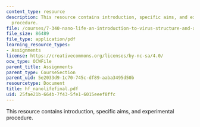 ```yaml
---
content_type: resource
description: This resource contains introduction, specific aims, and experimental
  procedure.
file: /courses/7-340-nano-life-an-introduction-to-virus-structure-and-assembly-fall-2005/25fae21b664b7f435fe16015eeef8ffc_hf_nanolifefinal.pdf
file_size: 86489
file_type: application/pdf
learning_resource_types:
- Assignments
license: https://creativecommons.org/licenses/by-nc-sa/4.0/
ocw_type: OCWFile
parent_title: Assignments
parent_type: CourseSection
parent_uid: 5e2033d9-1c70-745c-df89-aaba3495d50b
resourcetype: Document
title: hf_nanolifefinal.pdf
uid: 25fae21b-664b-7f43-5fe1-6015eeef8ffc
---
```

This resource contains introduction, specific aims, and experimental procedure.